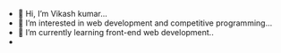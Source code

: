 - 👋 Hi, I’m Vikash kumar...
- 👀 I’m interested in web development and competitive programming...
- 🌱 I’m currently learning front-end web development..
- 

<!---
Vikashrock45/Vikashrock45 is a ✨ special ✨ repository because its `README.md` (this file) appears on your GitHub profile.
You can click the Preview link to take a look at your changes.
--->
